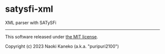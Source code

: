 # satysfi-xml

XML parser with SATySFi

---

This software released under [the MIT license](https://github.com/puripuri2100/SATySFi-xml/blob/master/LICENSE).

Copyright (c) 2023 Naoki Kaneko (a.k.a. "puripuri2100")

